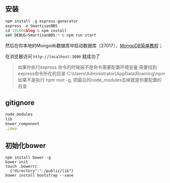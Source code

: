 ## 安装
```javascript
npm install -g express-generator
express -e SmartisanBBS
cd 201606blog & npm install
set DEBUG=SmartisanBBS:* & npm run start
```
然后在你本地的Mongodb数据库中启动数据库（27017），[MongoDB简单教程](https://xiaomibaobao.github.io/html/Node.js/MongoDB.html)；

在浏览器访问 `http://localhost:3000` 就成功了

> 如果你执行express 命令的时候报不是命令需要配置环境变量
> 需要找到 express命令所在的目录 C:\Users\Administrator\AppData\Roaming\npm
> 如果不是执行 npm root -g, 把最后的node_modules去掉就是你要配置的目录

## gitignore
```javascript
node_modules
lib
bower_component
.idea
```

## 初始化bower
```
npm install bower -g
bower init
touch .bowerrc
  {"directory":"./public/lib"}
bower install bootstrap --save
```

